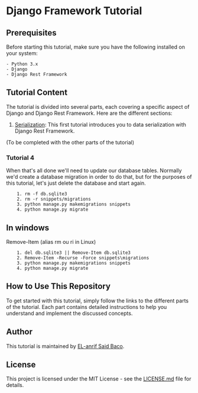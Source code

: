 # Django Framework Tutorial

## Prerequisites

Before starting this tutorial, make sure you have the following installed on your system:

``````
- Python 3.x
- Django
- Django Rest Framework
``````


## Tutorial Content

The tutorial is divided into several parts, each covering a specific aspect of Django and Django Rest Framework. Here are the different sections:

1. [Serialization](https://www.django-rest-framework.org/tutorial/1-serialization/): This first tutorial introduces you to data serialization with Django Rest Framework.

(To be completed with the other parts of the tutorial)
### Tutorial 4
When that's all done we'll need to update our database tables. Normally we'd create a database migration in order to do that, but for the purposes of this tutorial, let's just delete the database and start again.
````
    1. rm -f db.sqlite3
    2. rm -r snippets/migrations
    3. python manage.py makemigrations snippets
    4. python manage.py migrate
````
    
##  In windows
 Remove-Item (alias rm ou ri in Linux) 


````
    1. del db.sqlite3 || Remove-Item db.sqlite3
    2. Remove-Item -Recurse -Force snippets\migrations
    3. python manage.py makemigrations snippets
    4. python manage.py migrate
````
## How to Use This Repository

To get started with this tutorial, simply follow the links to the different parts of the tutorial. Each part contains detailed instructions to help you understand and implement the discussed concepts.

## Author

This tutorial is maintained by [EL-anrif Said Baco](https://elanrif-portfolio.onrender.com/).

## License

This project is licensed under the MIT License - see the [LICENSE.md](LICENSE.md) file for details.

